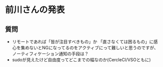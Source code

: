 # 前川さんの発表


## 質問

+ リモートであれば「皆が注目すべきもの」か
「直さなくては困るもの」に感心を集めないとNGになってるのをアクティブにって難しいと思うのですが、ノーティフィケーション通知の手段は？
+ sudoが見えたけど自由度ってどこまでの幅なのか(CercleCI/VSOともに)

